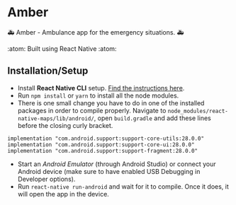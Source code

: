 # Amber
🚑 Amber - Ambulance app for the emergency situations. 🚑

:atom: Built using React Native :atom:

## Installation/Setup
- Install **React Native CLI** setup. [Find the instructions here](https://facebook.github.io/react-native/docs/getting-started.html).
- Run `npm install` or `yarn` to install all the node modules.
- There is one small change you have to do in one of the installed packages in order to compile properly.
Navigate to `node_modules/react-native-maps/lib/android/`, open `build.gradle`
and add these lines before the closing curly bracket.
```
implementation "com.android.support:support-core-utils:28.0.0"
implementation "com.android.support:support-core-ui:28.0.0"
implementation "com.android.support:support-fragment:28.0.0"
```
- Start an *Android Emulator* (through Android Studio) or connect your Android device (make sure to have enabled USB Debugging in Developer options).
- Run `react-native run-android` and wait for it to compile. Once it does, it will open the app in the device.
